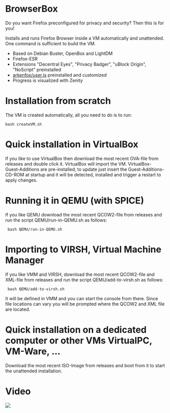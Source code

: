 # BrowserBox
Do you want Firefox preconfigured for privacy and security? Then this is for you!

Installs and runs Firefox Browser inside a VM automatically and unattended. One command is sufficient to build the VM.

 - Based on Debian Buster, OpenBox and LightDM
 - Firefox-ESR
 - Extensions "Decentral Eyes", "Privacy Badger", "uBlock Origin", "NoScript" preinstalled
 - [arkenfox/user.js](https://github.com/arkenfox/user.js) preinstalled and customized
 - Progress is visualized with Zenity


# Installation from scratch
The VM is created automatically, all you need to do is to run:

    bash createVM.sh

# Quick installation in VirtualBox
If you like to use VirtualBox then download the most recent OVA-file from releases and double click it. VirtualBox will import the VM. VirtualBox-Guest-Additions are pre-installed, to update just insert the Guest-Additions-CD-ROM at startup and it will be detected, installed and trigger a restart to apply changes.

# Running it in QEMU (with SPICE)
If you like QEMU download the most recent QCOW2-file from releases and run the script QEMU/run-in-QEMU.sh as follows:

     bash QEMU/run-in-QEMU.sh
     
# Importing to VIRSH, Virtual Machine Manager
If you like VMM and VIRSH, download the most recent QCOW2-file and XML-file from releases and run the script QEMU/add-to-virsh.sh as follows:

     bash QEMU/add-to-virsh.sh

It will be defined in VMM and you can start the console from there. Since file locations can vary you will be prompted where the QCOW2 and XML file are located.

# Quick installation on a dedicated computer or other VMs VirtualPC, VM-Ware, ...
Download the most recent ISO-Image from releases and boot from it to start the unattended installation.

# Video
[<img src="https://raw.githubusercontent.com/wiki/Torxgewinde/BrowserBox/images/BrowserBox.gif">](https://raw.githubusercontent.com/wiki/Torxgewinde/BrowserBox/images/BrowserBox.mp4 "Video of script execution")
